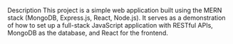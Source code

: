 Description
This project is a simple web application built using the MERN stack (MongoDB, Express.js, React, Node.js). It serves as a demonstration of how to set up a full-stack JavaScript application with RESTful APIs, MongoDB as the database, and React for the frontend.
